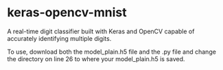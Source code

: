 # keras-opencv-mnist
A real-time digit classifier built with Keras and OpenCV capable of accurately identifying multiple digits.

To use, download both the model_plain.h5 file and the .py file and change the directory on line 26 to where your model_plain.h5 is saved.
